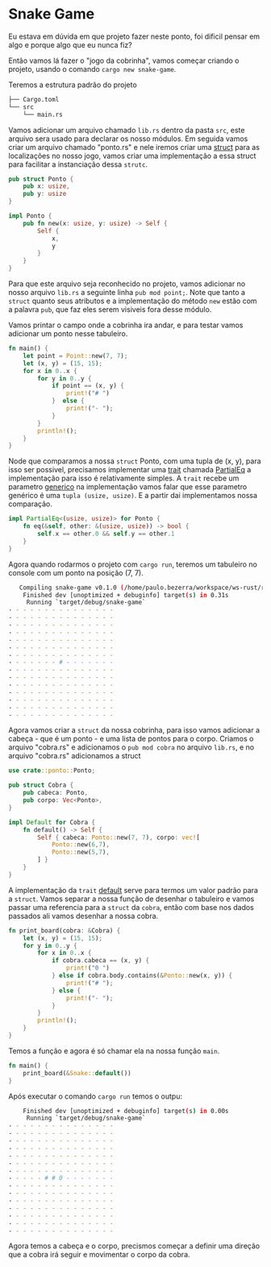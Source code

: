 # Snake Game

Eu estava em dúvida em que projeto fazer neste ponto, foi dificil pensar em algo e porque algo que eu nunca fiz?

Então vamos lá fazer o "jogo da cobrinha", vamos começar criando o projeto, usando o comando `cargo new snake-game`.

Teremos a estrutura padrão do projeto

```bash
├── Cargo.toml
└── src
    └── main.rs
```

Vamos adicionar um arquivo chamado `lib.rs` dentro da pasta `src`, este arquivo sera usado para declarar os nosso módulos. Em seguida vamos criar um arquivo chamado "ponto.rs" e nele iremos criar uma [struct](./01-structs.md) para as localizações no nosso jogo, vamos criar uma implementação a essa struct para facilitar a instanciação dessa `strutc`.

```rust
pub struct Ponto {
    pub x: usize,
    pub y: usize
}

impl Ponto {
    pub fn new(x: usize, y: usize) -> Self {
        Self {
            x,
            y
        }
    }
}
```

Para que este arquivo seja reconhecido no projeto, vamos adicionar no nosso arquivo `lib.rs` a seguinte linha `pub mod point;`. Note que tanto a `struct` quanto seus atributos e a implementação do método `new` estão com a palavra `pub`, que faz eles serem visiveis fora desse módulo.

Vamos printar o campo onde a cobrinha ira andar, e para testar vamos adicionar um ponto nesse tabuleiro.

```rust
fn main() {
    let point = Point::new(7, 7);
    let (x, y) = (15, 15);
    for x in 0..x {
        for y in 0..y {
            if point == (x, y) {
                print!("# ")
            }  else {
                print!("- ");   
            }
        }
        println!();
    }
}

```

Node que comparamos a nossa `struct` Ponto, com uma tupla de (x, y), para isso ser possivel, precisamos implementar uma [trait](./06-traits.md) chamada [PartialEq](https://doc.rust-lang.org/std/cmp/trait.PartialEq.html) a implementação para isso é relativamente simples. A `trait` recebe um parametro [generico](./05-generics.md) na implementação vamos falar que esse parametro genérico é uma `tupla (usize, usize)`. E a partir dai implementamos nossa comparação.

```rust
impl PartialEq<(usize, usize)> for Ponto {
    fn eq(&self, other: &(usize, usize)) -> bool {
        self.x == other.0 && self.y == other.1
    }
}
```

Agora quando rodarmos o projeto com `cargo run`, teremos um tabuleiro no console com um ponto na posição (7, 7).

```bash
   Compiling snake-game v0.1.0 (/home/paulo.bezerra/workspace/ws-rust/rust4noobs/projects/snake-game)
    Finished dev [unoptimized + debuginfo] target(s) in 0.31s
     Running `target/debug/snake-game`
- - - - - - - - - - - - - - - 
- - - - - - - - - - - - - - - 
- - - - - - - - - - - - - - - 
- - - - - - - - - - - - - - - 
- - - - - - - - - - - - - - - 
- - - - - - - - - - - - - - - 
- - - - - - - - - - - - - - - 
- - - - - - - # - - - - - - - 
- - - - - - - - - - - - - - - 
- - - - - - - - - - - - - - - 
- - - - - - - - - - - - - - - 
- - - - - - - - - - - - - - - 
- - - - - - - - - - - - - - - 
- - - - - - - - - - - - - - - 
- - - - - - - - - - - - - - -
```

Agora vamos criar a `struct` da nossa cobrinha, para isso vamos adicionar a cabeça - que é um ponto - e uma lista de pontos para o corpo. Criamos o arquivo "cobra.rs" e adicionamos o `pub mod cobra` no arquivo `lib.rs`, e no arquivo "cobra.rs" adicionamos a struct

```rust
use crate::ponto::Ponto;

pub struct Cobra {
    pub cabeca: Ponto,
    pub corpo: Vec<Ponto>,
}

impl Default for Cobra {
    fn default() -> Self {
        Self { cabeca: Ponto::new(7, 7), corpo: vec![
            Ponto::new(6,7),
            Ponto::new(5,7),
        ] }
    }
}
```

A implementação da `trait` [default](https://doc.rust-lang.org/std/default/trait.Default.html) serve para termos um valor padrão para a `struct`. Vamos separar a nossa função de desenhar o tabuleiro e vamos passar uma referencia para a `struct` da `cobra`, então com base nos dados passados ali vamos desenhar a nossa cobra.

```rust
fn print_board(cobra: &Cobra) {
    let (x, y) = (15, 15);
    for y in 0..y {
        for x in 0..x {
            if cobra.cabeca == (x, y) {
                print!("0 ")
            } else if cobra.body.contains(&Ponto::new(x, y)) {
                print!("# ");   
            } else {
                print!("- ");   
            }
        }
        println!();
    }
}
```

Temos a função e agora é só chamar ela na nossa função `main`.

```rust
fn main() {
    print_board(&Snake::default())
}
```

Após executar o comando `cargo run` temos o outpu:

```bash
    Finished dev [unoptimized + debuginfo] target(s) in 0.00s
     Running `target/debug/snake-game`
- - - - - - - - - - - - - - - 
- - - - - - - - - - - - - - - 
- - - - - - - - - - - - - - - 
- - - - - - - - - - - - - - - 
- - - - - - - - - - - - - - - 
- - - - - - - - - - - - - - - 
- - - - - - - - - - - - - - - 
- - - - - # # 0 - - - - - - - 
- - - - - - - - - - - - - - - 
- - - - - - - - - - - - - - - 
- - - - - - - - - - - - - - - 
- - - - - - - - - - - - - - - 
- - - - - - - - - - - - - - - 
- - - - - - - - - - - - - - - 
- - - - - - - - - - - - - - - 
```

Agora temos a cabeça e o corpo, precismos começar a definir uma direção que a cobra irá seguir e movimentar o corpo da cobra.